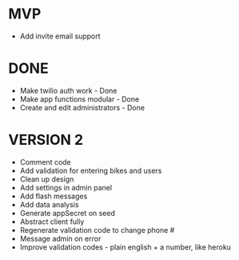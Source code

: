 # MVP
* Add invite email support

# DONE

* Make twilio auth work - Done
* Make app functions modular - Done
* Create and edit administrators - Done

#  VERSION 2

* Comment code
* Add validation for entering bikes and users
* Clean up design
* Add settings in admin panel
* Add flash messages
* Add data analysis
* Generate appSecret on seed
* Abstract client fully
* Regenerate validation code to change phone #
* Message admin on error
* Improve validation codes - plain english + a number, like heroku


